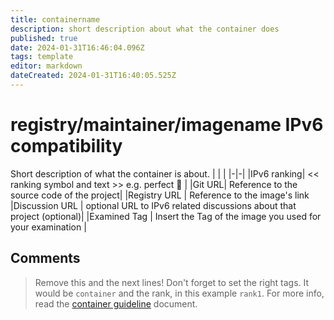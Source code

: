 ```yaml
---
title: containername
description: short description about what the container does
published: true
date: 2024-01-31T16:46:04.096Z
tags: template
editor: markdown
dateCreated: 2024-01-31T16:40:05.525Z
---
```


# registry/maintainer/imagename IPv6 compatibility

Short description of what the container is about.
| | |
|-|-|
|IPv6 ranking| << ranking symbol and text >> e.g. perfect :1st_place_medal: |
|Git URL| Reference to the source code of the project|
|Registry URL | Reference to the image's link
|Discussion URL | optional URL to IPv6 related discussions about that project (optional)|
|Examined Tag | Insert the Tag of the image you used for your examination |

## Comments

> Remove this and the next lines!
> Don't forget to set the right tags. It would be `container` and the rank, in this example `rank1`.
> For more info, read the [container guideline](/howto/page_container) document.

